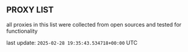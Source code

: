 ## PROXY LIST

all proxies in this list were collected from open sources and tested for functionality

last update: `2025-02-28 19:35:43.534718+00:00` UTC